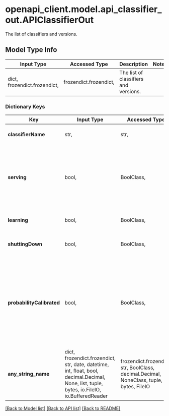 # openapi_client.model.api_classifier_out.APIClassifierOut

The list of classifiers and versions.

## Model Type Info
Input Type | Accessed Type | Description | Notes
------------ | ------------- | ------------- | -------------
dict, frozendict.frozendict,  | frozendict.frozendict,  | The list of classifiers and versions. | 

### Dictionary Keys
Key | Input Type | Accessed Type | Description | Notes
------------ | ------------- | ------------- | ------------- | -------------
**classifierName** | str,  | str,  | The classifier name | [optional] 
**serving** | bool,  | BoolClass,  | True if the classifier is serving requests (has reached minimal learning, is not shutting down) | [optional] 
**learning** | bool,  | BoolClass,  | True if the classifier is learning | [optional] 
**shuttingDown** | bool,  | BoolClass,  | True if the classifier is shutting down | [optional] 
**probabilityCalibrated** | bool,  | BoolClass,  | True if the classifier has finished the initial learning and calibrated probabilities (meanwhile, during initial learning, probabilities will be equal to -1) | [optional] 
**any_string_name** | dict, frozendict.frozendict, str, date, datetime, int, float, bool, decimal.Decimal, None, list, tuple, bytes, io.FileIO, io.BufferedReader | frozendict.frozendict, str, BoolClass, decimal.Decimal, NoneClass, tuple, bytes, FileIO | any string name can be used but the value must be the correct type | [optional]

[[Back to Model list]](../../README.md#documentation-for-models) [[Back to API list]](../../README.md#documentation-for-api-endpoints) [[Back to README]](../../README.md)

